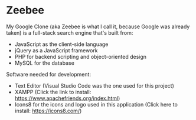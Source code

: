 # Zeebee

My Google Clone (aka Zeebee is what I call it, because Google was already taken) is a full-stack search engine that's built from:

- JavaScript as the client-side language
- jQuery as a JavaScript framework
- PHP for backend scripting and object-oriented design
- MySQL for the database

Software needed for development:

- Text Editor (Visual Studio Code was the one used for this project)
- XAMPP (Click the link to install: https://www.apachefriends.org/index.html)
- Icons8 for the icons and logo used in this application (Click here to install: https://icons8.com/)
